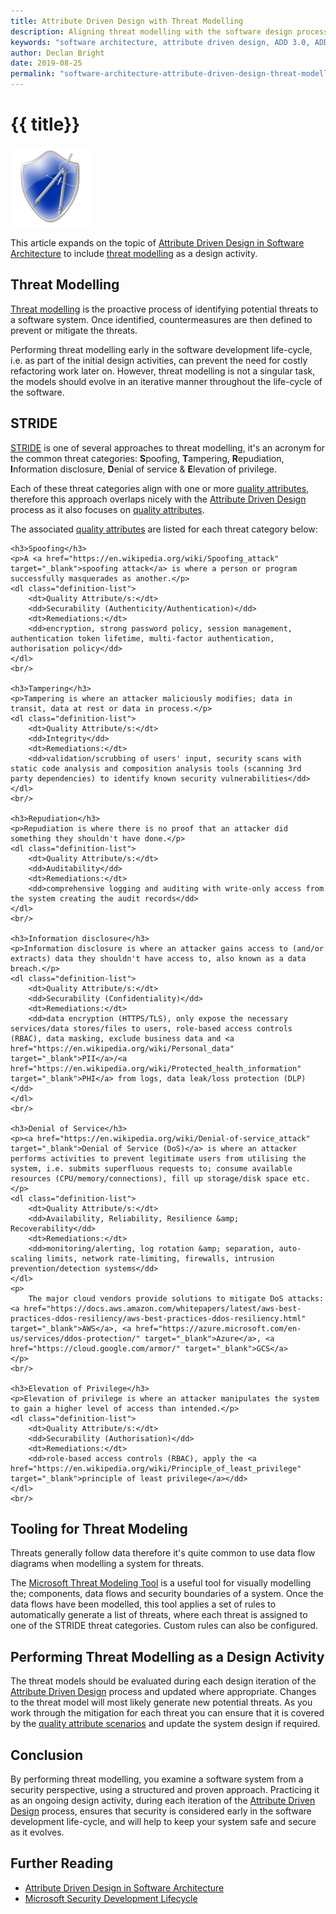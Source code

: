 ```yaml
---
title: Attribute Driven Design with Threat Modelling
description: Aligning threat modelling with the software design process.
keywords: "software architecture, attribute driven design, ADD 3.0, ADD 3.1, threat modelling, STRIDE"
author: Declan Bright
date: 2019-08-25
permalink: "software-architecture-attribute-driven-design-threat-modelling/"
---
```


#  {{ title}}

<img src="/content-software/images/threat-modelling.png" alt="Threat Modelling" class="article-image-primary" />

This article expands on the topic of <a href="/software-architecture-attribute-driven-design">Attribute Driven Design in Software Architecture</a> to include <a href="https://en.wikipedia.org/wiki/Threat_model" target="_blank">threat modelling</a> as a design activity.

<div id="toc" class="table-of-contents"></div>

## Threat Modelling

[Threat modelling](https://en.wikipedia.org/wiki/Threat_model) is the proactive process of identifying potential threats to a software system. Once identified, countermeasures are then defined to prevent or mitigate the threats.

Performing threat modelling early in the software development life-cycle, i.e. as part of the initial design activities, can prevent the need for costly refactoring work later on. However, threat modelling is not a singular task, the models should evolve in an iterative manner throughout the life-cycle of the software.

## STRIDE

[STRIDE](https://en.wikipedia.org/wiki/STRIDE_(security)) is one of several approaches to threat modelling, it's an acronym for the common threat categories: **S**poofing, **T**ampering, **R**epudiation, **I**nformation disclosure, **D**enial of service & **E**levation of privilege.

Each of these threat categories align with one or more [quality attributes](https://en.wikipedia.org/wiki/List_of_system_quality_attributes), therefore this approach overlaps nicely with the [Attribute Driven Design](/software-architecture-attribute-driven-design) process as it also focuses on [quality attributes](https://en.wikipedia.org/wiki/List_of_system_quality_attributes).

The associated [quality attributes](https://en.wikipedia.org/wiki/List_of_system_quality_attributes) are listed for each threat category below:

    <h3>Spoofing</h3>
    <p>A <a href="https://en.wikipedia.org/wiki/Spoofing_attack" target="_blank">spoofing attack</a> is where a person or program successfully masquerades as another.</p>
    <dl class="definition-list">
        <dt>Quality Attribute/s:</dt>
        <dd>Securability (Authenticity/Authentication)</dd>
        <dt>Remediations:</dt>
        <dd>encryption, strong password policy, session management, authentication token lifetime, multi-factor authentication, authorisation policy</dd>
    </dl>
    <br/>
    
    <h3>Tampering</h3>
    <p>Tampering is where an attacker maliciously modifies; data in transit, data at rest or data in process.</p>
    <dl class="definition-list">
        <dt>Quality Attribute/s:</dt>
        <dd>Integrity</dd>
        <dt>Remediations:</dt>
        <dd>validation/scrubbing of users' input, security scans with static code analysis and composition analysis tools (scanning 3rd party dependencies) to identify known security vulnerabilities</dd>
    </dl>
    <br/>
    
    <h3>Repudiation</h3>
    <p>Repudiation is where there is no proof that an attacker did something they shouldn't have done.</p>
    <dl class="definition-list">
        <dt>Quality Attribute/s:</dt>
        <dd>Auditability</dd>
        <dt>Remediations:</dt>
        <dd>comprehensive logging and auditing with write-only access from the system creating the audit records</dd>
    </dl>
    <br/>
    
    <h3>Information disclosure</h3>
    <p>Information disclosure is where an attacker gains access to (and/or extracts) data they shouldn't have access to, also known as a data breach.</p>
    <dl class="definition-list">
        <dt>Quality Attribute/s:</dt>
        <dd>Securability (Confidentiality)</dd>
        <dt>Remediations:</dt>
        <dd>data encryption (HTTPS/TLS), only expose the necessary services/data stores/files to users, role-based access controls (RBAC), data masking, exclude business data and <a href="https://en.wikipedia.org/wiki/Personal_data" target="_blank">PII</a>/<a href="https://en.wikipedia.org/wiki/Protected_health_information" target="_blank">PHI</a> from logs, data leak/loss protection (DLP)</dd>
    </dl>
    <br/>
    
    <h3>Denial of Service</h3>
    <p><a href="https://en.wikipedia.org/wiki/Denial-of-service_attack" target="_blank">Denial of Service (DoS)</a> is where an attacker performs activities to prevent legitimate users from utilising the system, i.e. submits superfluous requests to; consume available resources (CPU/memory/connections), fill up storage/disk space etc.</p>
    <dl class="definition-list">
        <dt>Quality Attribute/s:</dt>
        <dd>Availability, Reliability, Resilience &amp; Recoverability</dd>
        <dt>Remediations:</dt>
        <dd>monitoring/alerting, log rotation &amp; separation, auto-scaling limits, network rate-limiting, firewalls, intrusion prevention/detection systems</dd>
    </dl>
    <p>
        The major cloud vendors provide solutions to mitigate DoS attacks: <a href="https://docs.aws.amazon.com/whitepapers/latest/aws-best-practices-ddos-resiliency/aws-best-practices-ddos-resiliency.html" target="_blank">AWS</a>, <a href="https://azure.microsoft.com/en-us/services/ddos-protection/" target="_blank">Azure</a>, <a href="https://cloud.google.com/armor/" target="_blank">GCS</a>
    </p>
    <br/>
    
    <h3>Elevation of Privilege</h3>
    <p>Elevation of privilege is where an attacker manipulates the system to gain a higher level of access than intended.</p>
    <dl class="definition-list">
        <dt>Quality Attribute/s:</dt>
        <dd>Securability (Authorisation)</dd>
        <dt>Remediations:</dt>
        <dd>role-based access controls (RBAC), apply the <a href="https://en.wikipedia.org/wiki/Principle_of_least_privilege" target="_blank">principle of least privilege</a></dd>
    </dl>
    <br/>

## Tooling for Threat Modeling

Threats generally follow data therefore it's quite common to use data flow diagrams when modelling a system for threats.

The [Microsoft Threat Modeling Tool](https://www.microsoft.com/en-us/securityengineering/sdl/threatmodeling) is a useful tool for visually modelling the; components, data flows and security boundaries of a system. Once the data flows have been modelled, this tool applies a set of rules to automatically generate a list of threats, where each threat is assigned to one of the STRIDE threat categories. Custom rules can also be configured.

## Performing Threat Modelling as a Design Activity

The threat models should be evaluated during each design iteration of the [Attribute Driven Design](/software-architecture-attribute-driven-design) process and updated where appropriate. Changes to the threat model will most likely generate new potential threats. As you work through the mitigation for each threat you can ensure that it is covered by the [quality attribute scenarios](/software-architecture-attribute-driven-design#quality-attribute-scenarios) and update the system design if required.

## Conclusion

By performing threat modelling, you examine a software system from a security perspective, using a structured and proven approach. Practicing it as an ongoing design activity, during each iteration of the [Attribute Driven Design](/software-architecture-attribute-driven-design) process, ensures that security is considered early in the software development life-cycle, and will help to keep your system safe and secure as it evolves.

## Further Reading

- [Attribute Driven Design in Software Architecture](/software-architecture-attribute-driven-design)
- [Microsoft Security Development Lifecycle](https://www.microsoft.com/en-us/securityengineering/sdl/)


<div id="comments" class="comments"></div>